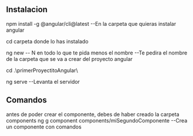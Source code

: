 
## Instalacion
npm install -g @angular/cli@latest          --En la carpeta que quieras instalar angular 

cd carpeta donde lo has instalado           

ng new                                     -- N en todo lo que te pida menos el nombre
                                           --Te pedira el nombre de la carpeta que se va a crear del proyecto angular

cd .\primerProyectitoAngular\

ng serve                                    --Levanta el servidor





## Comandos
antes de poder crear el componente, debes de haber creado la carpeta components
ng g component components/miSegundoComponente             --Crea un componente con comandos
